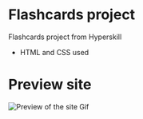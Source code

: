 # Flashcards project
 Flashcards project from Hyperskill

- HTML and CSS used

# Preview site
![Preview of the site Gif]([../flashcards/preview.gif](https://github.com/alexander-kostenko/Flashcards/blob/main/preview.gif) "Website interaction")
